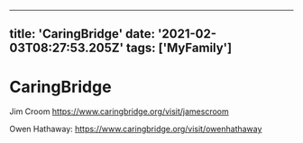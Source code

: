 
---
title: 'CaringBridge'
date: '2021-02-03T08:27:53.205Z'
tags: ['MyFamily']
---

<!-- Exported from TiddlyWiki at 19:18, 22nd October 2022 -->

# CaringBridge

Jim Croom <https://www.caringbridge.org/visit/jamescroom>

Owen Hathaway: <https://www.caringbridge.org/visit/owenhathaway>
